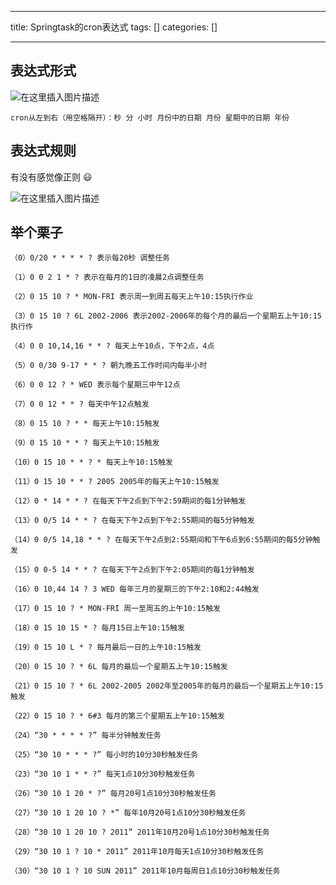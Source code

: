 
--- 
title:  Springtask的cron表达式 
tags: []
categories: [] 

---
## 表达式形式

<img src="https://img-blog.csdnimg.cn/83b55023ac4140618818b62a118312df.png" alt="在这里插入图片描述">

```
cron从左到右（用空格隔开）：秒 分 小时 月份中的日期 月份 星期中的日期 年份

```

## 表达式规则

有没有感觉像正则 😃

<img src="https://img-blog.csdnimg.cn/2080dc9f499e430c905ef7e88186129e.png" alt="在这里插入图片描述">

## 举个栗子

```
（0）0/20 * * * * ? 表示每20秒 调整任务

（1）0 0 2 1 * ? 表示在每月的1日的凌晨2点调整任务

（2）0 15 10 ? * MON-FRI 表示周一到周五每天上午10:15执行作业

（3）0 15 10 ? 6L 2002-2006 表示2002-2006年的每个月的最后一个星期五上午10:15执行作

（4）0 0 10,14,16 * * ? 每天上午10点，下午2点，4点

（5）0 0/30 9-17 * * ? 朝九晚五工作时间内每半小时

（6）0 0 12 ? * WED 表示每个星期三中午12点

（7）0 0 12 * * ? 每天中午12点触发

（8）0 15 10 ? * * 每天上午10:15触发

（9）0 15 10 * * ? 每天上午10:15触发

（10）0 15 10 * * ? * 每天上午10:15触发

（11）0 15 10 * * ? 2005 2005年的每天上午10:15触发

（12）0 * 14 * * ? 在每天下午2点到下午2:59期间的每1分钟触发

（13）0 0/5 14 * * ? 在每天下午2点到下午2:55期间的每5分钟触发

（14）0 0/5 14,18 * * ? 在每天下午2点到2:55期间和下午6点到6:55期间的每5分钟触发

（15）0 0-5 14 * * ? 在每天下午2点到下午2:05期间的每1分钟触发

（16）0 10,44 14 ? 3 WED 每年三月的星期三的下午2:10和2:44触发

（17）0 15 10 ? * MON-FRI 周一至周五的上午10:15触发

（18）0 15 10 15 * ? 每月15日上午10:15触发

（19）0 15 10 L * ? 每月最后一日的上午10:15触发

（20）0 15 10 ? * 6L 每月的最后一个星期五上午10:15触发

（21）0 15 10 ? * 6L 2002-2005 2002年至2005年的每月的最后一个星期五上午10:15触发

（22）0 15 10 ? * 6#3 每月的第三个星期五上午10:15触发

（24）“30 * * * * ?” 每半分钟触发任务

（25）“30 10 * * * ?” 每小时的10分30秒触发任务

（23）“30 10 1 * * ?” 每天1点10分30秒触发任务

（26）“30 10 1 20 * ?” 每月20号1点10分30秒触发任务

（27）“30 10 1 20 10 ? *” 每年10月20号1点10分30秒触发任务

（28）“30 10 1 20 10 ? 2011” 2011年10月20号1点10分30秒触发任务

（29）“30 10 1 ? 10 * 2011” 2011年10月每天1点10分30秒触发任务

（30）“30 10 1 ? 10 SUN 2011” 2011年10月每周日1点10分30秒触发任务


```
